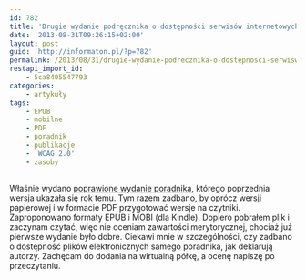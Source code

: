```yaml
---
id: 782
title: 'Drugie wydanie podręcznika o dostępności serwisów internetowych autorstwa Dominika Paszkiewicza i Jakuba Dębskiego'
date: '2013-08-31T09:26:15+02:00'
layout: post
guid: 'http://informaton.pl/?p=782'
permalink: /2013/08/31/drugie-wydanie-podrecznika-o-dostepnosci-serwisw-internetowych-autorstwa-dominika-paszkiewicza-i-jakuba-debskiego/
restapi_import_id:
    - 5ca8405547793
categories:
    - artykuły
tags:
    - EPUB
    - mobilne
    - PDF
    - poradnik
    - publikacje
    - 'WCAG 2.0'
    - zasoby
---
```


Właśnie wydano [poprawione wydanie poradnika](http://dostepnestrony.pl/o-projekcie/ii-edycja-projektu/podrecznik-dostepnosc-serwisow-internetowych/), którego poprzednia wersja ukazała się rok temu. Tym razem zadbano, by oprócz wersji papierowej i w formacie PDF przygotować wersje na czytniki. Zaproponowano formaty EPUB i MOBI (dla Kindle). Dopiero pobrałem plik i zaczynam czytać, więc nie oceniam zawartości merytorycznej, chociaż już pierwsze wydanie było dobre. Ciekawi mnie w szczególności, czy zadbano o dostępność plików elektronicznych samego poradnika, jak deklarują autorzy. Zachęcam do dodania na wirtualną półkę, a ocenę napiszę po przeczytaniu.